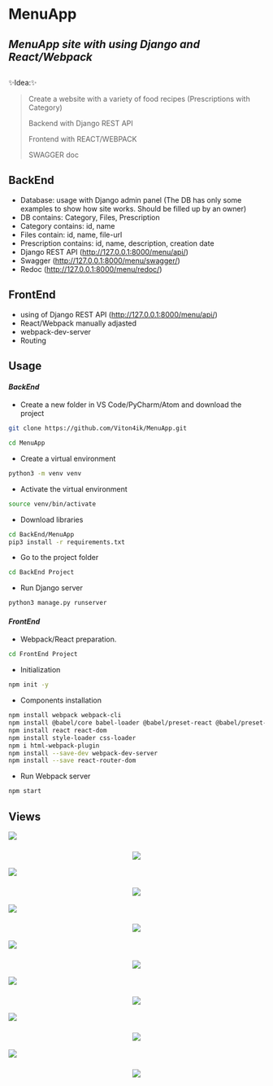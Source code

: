 # MenuApp

## _MenuApp site with using Django and React/Webpack_

##
✨Idea:✨
> Create a website with a variety of food recipes (Prescriptions with Category)
> 
> Backend with Django REST API
>
> Frontend with REACT/WEBPACK 
>
> SWAGGER doc
>

## BackEnd

- Database: usage with Django admin panel (The DB has only some examples to show how site works. Should be filled up by an owner) 
- DB contains: Category, Files, Prescription
- Category contains: id, name
- Files contain: id, name, file-url
- Prescription contains: id, name, description, creation date
- Django REST API (http://127.0.0.1:8000/menu/api/)
- Swagger (http://127.0.0.1:8000/menu/swagger/)
- Redoc   (http://127.0.0.1:8000/menu/redoc/)

## FrontEnd

- using of Django REST API (http://127.0.0.1:8000/menu/api/)
- React/Webpack manually adjasted
- webpack-dev-server
- Routing

## Usage
#### _BackEnd_

- Create a new folder in VS Code/PyCharm/Atom and download the project

```sh
git clone https://github.com/Viton4ik/MenuApp.git
```
```sh
cd MenuApp
```
- Create a virtual environment

```sh
python3 -m venv venv
```
- Activate the virtual environment

```sh
source venv/bin/activate
```
- Download libraries

```sh
cd BackEnd/MenuApp
pip3 install -r requirements.txt
```
- Go to the project folder

```sh
cd BackEnd Project
```
- Run Django server

```sh
python3 manage.py runserver
```
#### _FrontEnd_

- Webpack/React preparation. 

```sh
cd FrontEnd Project
```
- Initialization 

```sh
npm init -y
```
- Components installation 

```sh
npm install webpack webpack-cli
npm install @babel/core babel-loader @babel/preset-react @babel/preset-env
npm install react react-dom
npm install style-loader css-loader
npm i html-webpack-plugin
npm install --save-dev webpack-dev-server
npm install --save react-router-dom
```
- Run Webpack server

```sh
npm start
```
## Views

<img src="https://img.shields.io/static/v1?label=1&message=REST API&color=9cf"/>
<h3 align="center"><img src="https://github.com/Viton4ik/MenuApp/blob/master/BackEnd/MenuApp/media/pictures/REST.png"/></h3> 

<img src="https://img.shields.io/static/v1?label=2&message=SWAGGER&color=9cf"/>
<h3 align="center"><img src="https://github.com/Viton4ik/MenuApp/blob/master/BackEnd/MenuApp/media/pictures/SWAGGER.png"/></h3> 

<img src="https://img.shields.io/static/v1?label=3&message=REDOC&color=9cf"/>
<h3 align="center"><img src="https://github.com/Viton4ik/MenuApp/blob/master/BackEnd/MenuApp/media/pictures/REDOC.png"/></h3> 

<img src="https://img.shields.io/static/v1?label=4&message=MainPage&color=9cf"/>
<h3 align="center"><img src="https://github.com/Viton4ik/MenuApp/blob/master/BackEnd/MenuApp/media/pictures/MainPage.png"/></h3> 

<img src="https://img.shields.io/static/v1?label=5&message=Categories&color=9cf"/>
<h3 align="center"><img src="https://github.com/Viton4ik/MenuApp/blob/master/BackEnd/MenuApp/media/pictures/Category.png"/></h3> 

<img src="https://img.shields.io/static/v1?label=6&message=All Prescriptions&color=9cf"/>
<h3 align="center"><img src="https://github.com/Viton4ik/MenuApp/blob/master/BackEnd/MenuApp/media/pictures/PrescriptionsAll.png"/></h3> 

<img src="https://img.shields.io/static/v1?label=7&message=Prescription&color=9cf"/>
<h3 align="center"><img src="https://github.com/Viton4ik/MenuApp/blob/master/BackEnd/MenuApp/media/pictures/Prescription.png"/></h3> 

